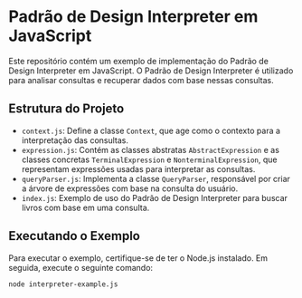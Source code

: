 # Padrão de Design Interpreter em JavaScript

Este repositório contém um exemplo de implementação do Padrão de Design Interpreter em JavaScript. O Padrão de Design Interpreter é utilizado para analisar consultas e recuperar dados com base nessas consultas.

## Estrutura do Projeto

- `context.js`: Define a classe `Context`, que age como o contexto para a interpretação das consultas.
- `expression.js`: Contém as classes abstratas `AbstractExpression` e as classes concretas `TerminalExpression` e `NonterminalExpression`, que representam expressões usadas para interpretar as consultas.
- `queryParser.js`: Implementa a classe `QueryParser`, responsável por criar a árvore de expressões com base na consulta do usuário.
- `index.js`: Exemplo de uso do Padrão de Design Interpreter para buscar livros com base em uma consulta.

## Executando o Exemplo

Para executar o exemplo, certifique-se de ter o Node.js instalado. Em seguida, execute o seguinte comando:

```bash
node interpreter-example.js
